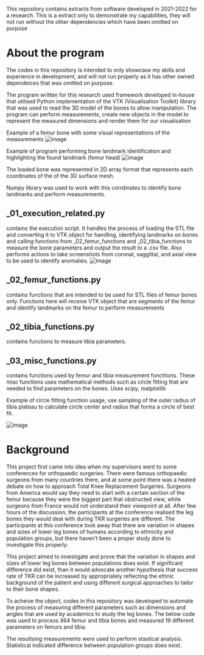 This repository contains extracts from software developed in 2021-2022 for a research. This is a extract only to demonstrate my capabilities, they will not run without the other dependencies which have been omitted on purpose 



# About the program
The codes in this repository is intended to only showcase my skills and experience in development, and will not run properly as it has other owned dependeices that was omitted on purpose.

The program written for this research used framework developed in-house that utilised Python implementation of the VTK (Visualisation Toolkit) library that was used to read the 3D model of the bones to allow manipulation. The program can perform measurements, create new objects in the model to represent the measured dimensions and render them for our visualisation

Example of a femur bone with some visual representations of the measurements
![image](https://github.com/user-attachments/assets/cea0c15b-45af-44c9-a52a-4c7d5b2431d8)

Example of program performing bone landmark identification and highlighting the found landmark (femur head) 
![image](https://github.com/user-attachments/assets/36406079-18bd-4a79-827f-779b8b1161f0)



The loaded bone was represented in 2D array format that represents each coordinates of the of the 3D surface mesh.

Numpy library was used to work with this corrdinates to identify bone landmarks and perform measurements.

## _01_execution_related.py 
contains the execution script. It handles the process of loading the STL file and converting it to VTK object for handling, identifying landmarks on bones and calling functions from _02_femur_functions and _02_tibia_functions to measure the bone parameters and output the result to a .csv file.
Also performs actions to take screenshots from coronal, saggittal, and axial view to be used to identify anomalies.
![image](https://github.com/user-attachments/assets/3bdee4dc-f1e6-445d-8d8f-cbe26c42d24e)


## _02_femur_functions.py 
contains functions that are intended to be used for STL files of femur bones only. Functions here will receive VTK object that are segments of the femur and identify landmarks on the femur to perform measurements 

## _02_tibia_functions.py 
contains functions to measure tibia parameters. 

## _03_misc_functions.py 
contains functions used by femur and tibia measurement functtions. These misc functions uses mathematical methods such as circle fitting that are needed to find parameters on the bones. Uses scipy, matplotlib  

Example of circle fitting function usage, use sampling of the outer radius of tibia plateau to calculate circle center and radius that forms a circle of best fit. 

![image](https://github.com/user-attachments/assets/9699c950-62bf-4293-b2a4-0a92c59c9fde)



# Background
This project first came into idea when my supervisors went to some conferences for orthopaedic surgeries. There were famous orthopaedic surgeons from many countries there, and at some point there was a heated debate on how to approach Total Knee Replacement Surgeries. Surgeons from America would say they need to start with a certain section of the femur because they were the biggest part that obstructed view, while surgeons from France would not understand their viewpoint at all. After few hours of the discussion, the participants at the conference realised the leg bones they would deal with during TKR surgeries are different. The participants at this conference took away that there are variation in shapes and sizes of lower leg bones of humans according to ethnicity and population groups, but there haven't been a proper study done to investigate this properly.

This project aimed to investigate and prove that the variation in shapes and sizes of lower leg bones between populations does exist. If significant difference did exist, than it would advocate another hypothesis that success rate of TKR can be increased by appropriately reflecting the ethnic background of the patient and using different surgical approaches to tailor to their bone shapes.

To acheive the object, codes in this repository was developed to automate the process of measuring different parameters such as dimensions and angles that are used by academics to study the leg bones.
The below code was used to process 464 femur and tibia bones and measured 19 different parameters on femurs and tibia. 

The resultsing measurements were used to perform stastical analysis. Statistical  indicated difference between population groups does exist.


